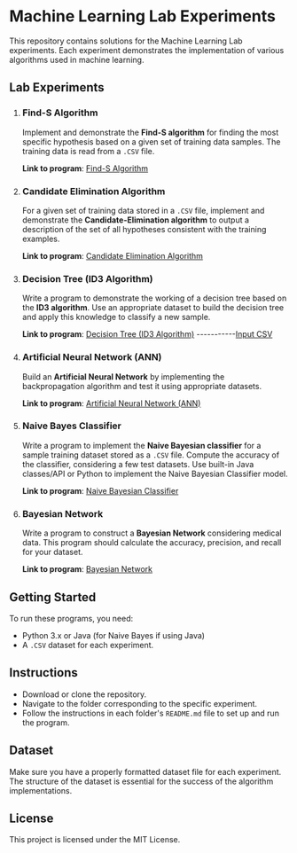 # Machine Learning Lab Experiments

This repository contains solutions for the Machine Learning Lab experiments. Each experiment demonstrates the implementation of various algorithms used in machine learning.

## Lab Experiments

1. ### Find-S Algorithm
   Implement and demonstrate the **Find-S algorithm** for finding the most specific hypothesis based on a given set of training data samples. The training data is read from a `.CSV` file.

   **Link to program**: [Find-S Algorithm](Programs/first-find-s.py)

2. ### Candidate Elimination Algorithm
   For a given set of training data stored in a `.CSV` file, implement and demonstrate the **Candidate-Elimination algorithm** to output a description of the set of all hypotheses consistent with the training examples.

   **Link to program**: [Candidate Elimination Algorithm](Programs/candidate.py)

3. ### Decision Tree (ID3 Algorithm)
   Write a program to demonstrate the working of a decision tree based on the **ID3 algorithm**. Use an appropriate dataset to build the decision tree and apply this knowledge to classify a new sample.

   **Link to program**: [Decision Tree (ID3 Algorithm)](Programs/ID3.py) -----------[Input CSV](Programs/ID3.csv)

4. ### Artificial Neural Network (ANN)
   Build an **Artificial Neural Network** by implementing the backpropagation algorithm and test it using appropriate datasets.

   **Link to program**: [Artificial Neural Network (ANN)](link_to_your_program)

5. ### Naive Bayes Classifier
   Write a program to implement the **Naive Bayesian classifier** for a sample training dataset stored as a `.CSV` file. Compute the accuracy of the classifier, considering a few test datasets. Use built-in Java classes/API or Python to implement the Naive Bayesian Classifier model.

   **Link to program**: [Naive Bayesian Classifier](link_to_your_program)

6. ### Bayesian Network
   Write a program to construct a **Bayesian Network** considering medical data. This program should calculate the accuracy, precision, and recall for your dataset.

   **Link to program**: [Bayesian Network](link_to_your_program)

## Getting Started

To run these programs, you need:

- Python 3.x or Java (for Naive Bayes if using Java)
- A `.CSV` dataset for each experiment.

## Instructions

- Download or clone the repository.
- Navigate to the folder corresponding to the specific experiment.
- Follow the instructions in each folder's `README.md` file to set up and run the program.

## Dataset

Make sure you have a properly formatted dataset file for each experiment. The structure of the dataset is essential for the success of the algorithm implementations.

## License

This project is licensed under the MIT License.
